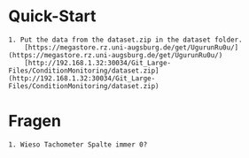 # Quick-Start
    1. Put the data from the dataset.zip in the dataset folder.
        [https://megastore.rz.uni-augsburg.de/get/UgurunRu0u/](https://megastore.rz.uni-augsburg.de/get/UgurunRu0u/)
        [http://192.168.1.32:30034/Git_Large-Files/ConditionMonitoring/dataset.zip](http://192.168.1.32:30034/Git_Large-Files/ConditionMonitoring/dataset.zip)
        
# Fragen
    1. Wieso Tachometer Spalte immer 0?